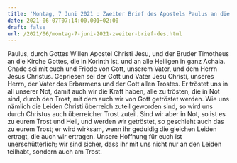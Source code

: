 ```yaml
---
title: 'Montag, 7 Juni 2021 : Zweiter Brief des Apostels Paulus an die Korinther 1,1-7.'
date: 2021-06-07T07:14:00.001+02:00
draft: false
url: /2021/06/montag-7-juni-2021-zweiter-brief-des.html
---
```


Paulus, durch Gottes Willen Apostel Christi Jesu, und der Bruder Timotheus an die Kirche Gottes, die in Korinth ist, und an alle Heiligen in ganz Achaia. Gnade sei mit euch und Friede von Gott, unserem Vater, und dem Herrn Jesus Christus. Gepriesen sei der Gott und Vater Jesu Christi, unseres Herrn, der Vater des Erbarmens und der Gott allen Trostes. Er tröstet uns in all unserer Not, damit auch wir die Kraft haben, alle zu trösten, die in Not sind, durch den Trost, mit dem auch wir von Gott getröstet werden. Wie uns nämlich die Leiden Christi überreich zuteil geworden sind, so wird uns durch Christus auch überreicher Trost zuteil. Sind wir aber in Not, so ist es zu eurem Trost und Heil, und werden wir getröstet, so geschieht auch das zu eurem Trost; er wird wirksam, wenn ihr geduldig die gleichen Leiden ertragt, die auch wir ertragen. Unsere Hoffnung für euch ist unerschütterlich; wir sind sicher, dass ihr mit uns nicht nur an den Leiden teilhabt, sondern auch am Trost.